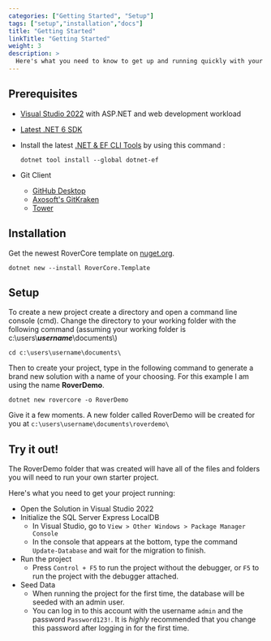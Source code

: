 ```yaml
---
categories: ["Getting Started", "Setup"]
tags: ["setup","installation","docs"] 
title: "Getting Started"
linkTitle: "Getting Started"
weight: 3
description: >
  Here's what you need to know to get up and running quickly with your own project.
---
```


## Prerequisites
- [Visual Studio 2022](https://visualstudio.microsoft.com/vs/) with ASP.NET and web development workload
- [Latest .NET 6 SDK](https://dotnet.microsoft.com/en-us/download/dotnet/6.0)
-   Install the latest [.NET & EF CLI Tools](https://docs.microsoft.com/en-us/ef/core/cli/dotnet) by using this command :

    ```.NET Core CLI
    dotnet tool install --global dotnet-ef
    ```
- Git Client 
  - [GitHub Desktop](https://desktop.github.com/)
  - [Axosoft's GitKraken](https://www.gitkraken.com/)
  - [Tower](https://www.git-tower.com/)

## Installation

Get the newest RoverCore template on [nuget.org](https://www.nuget.org/packages/RoverCore.Template/).

```
dotnet new --install RoverCore.Template
```

## Setup

To create a new project create a directory and open a command line console (cmd).  Change the directory to your working folder with the following command (assuming your working folder is c:\users\\**_username_**\\documents\\)

```
cd c:\users\username\documents\
```

Then to create your project, type in the following command to generate a brand new solution with a name of your choosing.  For this example I am using the name **RoverDemo**.

```
dotnet new rovercore -o RoverDemo
```

Give it a few moments. A new folder called RoverDemo will be created for you at `c:\users\username\documents\roverdemo\`

## Try it out!

The RoverDemo folder that was created will have all of the files and folders you will need to run your own starter project.

Here's what you need to get your project running:
- Open the Solution in Visual Studio 2022
- Initialize the SQL Server Express LocalDB
  - In Visual Studio, go to `View > Other Windows > Package Manager Console`
  - In the console that appears at the bottom, type the command `Update-Database` and wait for the migration to finish.
- Run the project
  - Press `Control + F5` to run the project without the debugger, or `F5` to run the project with the debugger attached.
- Seed Data
  - When running the project for the first time, the database will be seeded with an admin user.
  - You can log in to this account with the username `admin` and the password `Password123!`. It is _highly_ recommended that you change this password after logging in for the first time.


